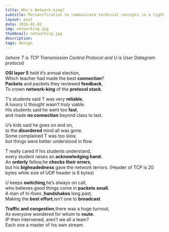 ```yaml
---
title: Who's Network-king?
subtitle: Personification to communicate technical concepts in a light hearted fashion
layout: post
date: 2016-01-02
img: networking.jpg
thumbnail: networking.jpg
description: 
tags: design
---
```

*(where T is TCP Transmission Control Protocol and U is User Datagram protocol)*

**OSI layer 5** held it’s annual election,  
Which teacher had made the best **connection**?  
**Packets** and packets they reviewed **feedback**,  
To crown **network-king** of the **protocol stack**.

T’s students said T was very **reliable**,  
A luxury U thought wasn’t truly viable.  
His students said he went too **fast**,  
and made **no connection** beyond class to last.

U’s kids said he goes on and on,  
to the **disordered** mind all was gone.  
Some complained T was too slow,  
but things were better understood in flow.

T really cared if his students understand,  
every student raises an **acknowledging hand.**  
An **orderly** fellow,he **checks their errors**,  
but his **bigheadedness** gave the network terrors.
(Header of TCP is 20 bytes while size of UDP header is 8 bytes)

U keeps **switching**,he’s always on call,  
who believes good things come in **packets small**.  
A man of hi-fives ,**handshakes** long past,  
Making the **best effort**,isn’t one to **broadcast**.

**Traffic and congestion**,there was a huge turnout,  
As everyone wondered for whom to **route**.  
IP then intervened, aren’t we all a team?  
Each one a master of his own stream.
